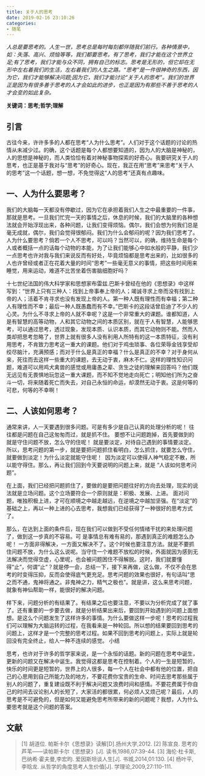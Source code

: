 ```yaml
---
title: 关于人的思考
date: 2019-02-16 23:10:26
categories: 
- 随笔
---
```


*人总是要思考的。人生一世，思考总是每时每刻都伴随我们前行。各种情景中，如：失落、高兴、烦恼等等，我们都要思考。有了思考，我们才能在这个世界立足;有了思考，我们才能与众不同，拥有自己的标志。思考是无形的，但它却在无形中左右着我们的生活，左右着我们的人生之路。“思考”是一件很神奇的东西，因为它，我们才能够解决问题;因为它，我们才能讨论“关于人的思考”。我们的世界正是因为有很多善于思考的人才会如此的进步，也正是因为有那些不善于思考的人才会变的如此复杂。*

<!-- more -->

  **关键词：思考;哲学;理解**

## 引言

古往今来，许许多多的人都在思考“人为什么思考”。人们对于这个话题的讨论的热情从未减少过。的确，这个话题是每个人都想要知道的，因为人的大脑是神秘的，人的思想是神秘的，而人类恰恰有着对神秘事物探索的好奇心。我要研究关于人的思考，也正是基于我对与“思考”的好奇心。现在，我正在用“思考”来思考“关于人的思考”这一个话题，想一想，不免觉得这“人的思考”还真有点趣味。

## 一、人为什么要思考？

我们的大脑每一天都没有停歇过，因为它在承担着我们人生之中最重要的一件事，那就是思考。一旦我们忙完一天的事情之后，休息的时候，我们的大脑里的各种想法就会开始浮现出来，各种问题，让我们变得烦恼。偶尔，我们会想为何我们总是毫无成就，偶尔，我们会觉得很郁闷。我们为什么会郁闷的呢？因为我们思考了。
人为什么要思考？倘若一个人不思考，可以吗？当然可以，的确，维持生命是每个人或者概括一点的话每个动物的本能，为了让我们能够心中如水般的平静，我们少一点思考也许对我与我们来说反而有好处，毕竟烦恼都是思考出来的，比如很多的人也许曾经或者正在花着大量的时间“思考”一些毫无意义的事情，把这些时间用来睡觉，用来运动，难道不比苦坐着伤害脑细胞好吗？

十七世纪法国的伟大科学家和思想家布雷兹.巴斯卡曾经在他的《思想录》中这样写到：“世界上只有三种人：找到上帝事奉上帝的人；竭诚寻求上帝而没有找到上帝的人；活着不肯寻求也没有发现上帝的人。第一种人既有理性而有幸福；第二种人有理性而不幸；最后一种人既愚蠢而有不幸。”巴斯卡的这段话曾启迪了不少人的心灵。为什么不寻求上帝的人就不幸呢？这是一个非常重大的课题。谁都知道，人是有智慧的高等动物，人和其它动物之间的本质区别，就在于人有智慧，人能够思考，可以通过思考，透过现象，发现本质、认识本质，而其它动物则不能。然而人类却把思考忽略了，世界上就有很多人没有利用人所特有的这一本质特征，没有利用思考，不肯致力思考这一重大的课题。他们对于鸡虫琐事、各位荣辱金钱享受却绞尽脑汁，充满预感；而对于什么是真正的幸福？什么是真正的不幸？对于身何从来，死往而去这样一些重大的课题，去无动于衷，麻木不仁。这样的理性知识问题，难道可以用鸡犬禽兽的感觉或用庸愚之辈、贪生之徒的理解来回答吗？他们既无远见有无畏惧地玩忽这一重大课题，而不知不觉地走向死亡；明知他们所为之奋斗一切，将来随着死亡而失去，对自己永恒的命运，却漠然无动于衷。这是何等的可悲，何等的不幸啊！

## 二、人该如何思考？

通常来讲，人一天要遇到很多问题。可是有多少是自己认真的处理分析的呢！ 往往都是问题在自己这匆匆而过，就是抓不住。 要想不让问题跑掉，首先要做到的就是守住问题不放，怎么守的住呢！ 就是要淡定，对待自己遇到的事情要淡定。所以，思考问题的第一步，就是要把问题抓住看明白，怎么抓住，就要怎么守住，就要做到淡定！为什么淡定就能守住呢！  因为淡定可以使得人神气稳定不散，所以能守得住。那么，再让我们回到今天要说明的问题上来，就是 “人该如何思考问题”。

在上面，我们已经把问题抓住了，要做的是要把问题往好的方向去处理，现实的说法就是立场问题。这个立场要符合一个原则就是：积极、发展、上进。 面对问题，唯独积极上进，才可在顺境之中越走越远，在逆境之中越加坚强。在“淡定”的基础之上，再以一种上进的心去思考，我想我们已经获得了一种很好的思考方式了。

那么，在达到上面的条件后，现在我们可以做到不受任何情绪干扰的来处理问题了，做到这一步真的不容易。可 是事情总有难有易的，那遇到真正的难题怎么办呢！ 一方面非得解决，一方面又解决不了。这个时候也要注意方法。就是不要抓住问题不放，为什么这么说呢。当守住一个难题不放松的时候，外面就因为感到无法解决而觉得空虚，心里呢，也会被问题困住不得解脱。这时，我们就要懂得“止”，何谓“止”？就是停一会，总结一下，接下来再做，这么做，不仅不会在思考的时变得压抑，反而会使得底气更充足。思考问题的效果也很好，有句话叫“思之而不通，鬼神将通之。非鬼神之力，精气之极也”。就是讲，这么来思考问题，就象有神仙帮助一样，能很好的解决问题。

样下来，问题分析的有结果了。有结果之后也要注意，不要以为分析完成了就了事了。还有重要的一步要去做，就是分析结果出来后，要回到开始遇到的问题上面想想。是这么个问题发生了这样许多的事情。为什么要做这样一步呢！思考的过程我们可以理解为大脑运转的过程，在我看来是一种轮回。所以想的结果要回到思考的问题上，这样才是一个完整的思考过程。如果不回到思考的问题上，实际上就是轮回没有完全终止，给人一种不连续的感觉。
小结

思考，也许对于许多的哲学家来说，是一个永恒的话题。新的问题在思考中诞生，更新的问题又在解决中诞生。我觉得这都是思考在控制着。个人的一生是短暂的，快乐的时间更是短暂的，世界上的人很多，每一个人在社会中都有他的位置，把自己的心思用到自己所能力及的地方，不要花费你宝贵的生命、时间去思考那些属于别人的问题了，重复建设既不利于解决问题又浪费时间和感情。不要花费属于你自己的时间去议论别人的长短了，大家活的都很累，何必烦人又烦己呢？最后，人的思考是不可避免的，但是如何又能避免思考所带来的新的问题呢？我想，人为什么要思考就是这个问题的答案。

## 文献
> [1] 胡道位. 帕斯卡尔《思想录》读解[D].扬州大学,2012.
> [2] 陈宣良. 思考的芦苇——读帕斯卡尔《思想录》[J]. 读书,1986,07:39-44.
> [3] 海伦·杜卡斯,巴纳希·霍夫曼,李宏昀. 爱因斯坦谈人生[J]. 书城,2014,01:130.
> [4] 杨叶平,李晗龙. 从哲学的角度思考人生价值[J]. 学理论,2009,27:110-111.
